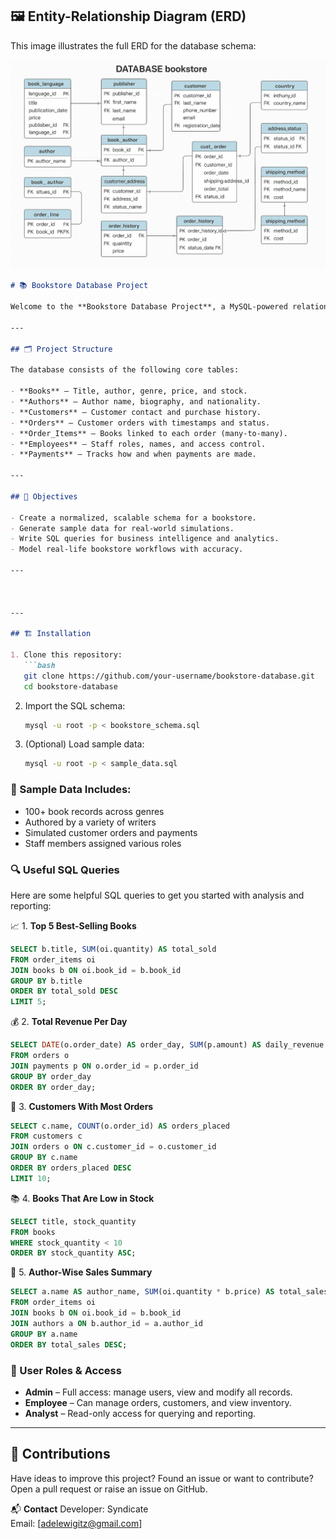 ## 🖼️ Entity-Relationship Diagram (ERD)

This image illustrates the full ERD for the database schema:

![Entity-Relationship Diagram](bookstore_erd.png)

```markdown
# 📚 Bookstore Database Project

Welcome to the **Bookstore Database Project**, a MySQL-powered relational database system designed to manage and analyze the key operations of a bookstore — from book inventory and customer transactions to employee roles and payment records.

---

## 🗂️ Project Structure

The database consists of the following core tables:

- **Books** – Title, author, genre, price, and stock.
- **Authors** – Author name, biography, and nationality.
- **Customers** – Customer contact and purchase history.
- **Orders** – Customer orders with timestamps and status.
- **Order_Items** – Books linked to each order (many-to-many).
- **Employees** – Staff roles, names, and access control.
- **Payments** – Tracks how and when payments are made.

---

## 🧠 Objectives

- Create a normalized, scalable schema for a bookstore.
- Generate sample data for real-world simulations.
- Write SQL queries for business intelligence and analytics.
- Model real-life bookstore workflows with accuracy.

---



---

## 🏗️ Installation

1. Clone this repository:
   ```bash
   git clone https://github.com/your-username/bookstore-database.git
   cd bookstore-database
   ```
2. Import the SQL schema:
   ```bash
   mysql -u root -p < bookstore_schema.sql
   ```
3. (Optional) Load sample data:
   ```bash
   mysql -u root -p < sample_data.sql
   ```

### 🧪 Sample Data Includes:
- 100+ book records across genres
- Authored by a variety of writers
- Simulated customer orders and payments
- Staff members assigned various roles

### 🔍 Useful SQL Queries
Here are some helpful SQL queries to get you started with analysis and reporting:

📈 1. **Top 5 Best-Selling Books**
```sql
SELECT b.title, SUM(oi.quantity) AS total_sold
FROM order_items oi
JOIN books b ON oi.book_id = b.book_id
GROUP BY b.title
ORDER BY total_sold DESC
LIMIT 5;
```

💰 2. **Total Revenue Per Day**
```sql
SELECT DATE(o.order_date) AS order_day, SUM(p.amount) AS daily_revenue
FROM orders o
JOIN payments p ON o.order_id = p.order_id
GROUP BY order_day
ORDER BY order_day;
```

🧍 3. **Customers With Most Orders**
```sql
SELECT c.name, COUNT(o.order_id) AS orders_placed
FROM customers c
JOIN orders o ON c.customer_id = o.customer_id
GROUP BY c.name
ORDER BY orders_placed DESC
LIMIT 10;
```

📚 4. **Books That Are Low in Stock**
```sql
SELECT title, stock_quantity
FROM books
WHERE stock_quantity < 10
ORDER BY stock_quantity ASC;
```

📝 5. **Author-Wise Sales Summary**
```sql
SELECT a.name AS author_name, SUM(oi.quantity * b.price) AS total_sales
FROM order_items oi
JOIN books b ON oi.book_id = b.book_id
JOIN authors a ON b.author_id = a.author_id
GROUP BY a.name
ORDER BY total_sales DESC;
```

### 👥 User Roles & Access
- **Admin** – Full access: manage users, view and modify all records.
- **Employee** – Can manage orders, customers, and view inventory.
- **Analyst** – Read-only access for querying and reporting.

---

## 🤝 Contributions

Have ideas to improve this project? Found an issue or want to contribute? Open a pull request or raise an issue on GitHub.

📬 **Contact**
Developer: Syndicate  
Email: [adelewigitz@gmail.com]
```

